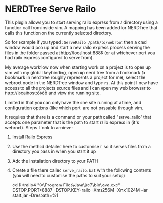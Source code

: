 NERDTree Serve Railo
====================

This plugin allows you to start serving railo express from a directory using a function call from inside vim. A mapping has been added for NERDTree that calls this function on the currently selected directory.

So for example if you typed `:ServeRailo /path/to/webroot` then a cmd window would pop up and start a new railo express process serving the files in the folder passed at http://localhost:8888 (or at whichever port you had railo express configured to serve from).

My average workflow now when starting work on a project is to open up vim with my global keybinding, open up nerd tree from a bookmark (a bookmark in nerd tree roughly represents a project for me), select the webroot node in the NERDTree window and type `rs`. At this point I now have access to all the projects source files and I can open my web browser to http://localhost:8888 and view the running site.

Limited in that you can only have the one site running at a time, and configuration options (like which port) are not passable through vim.

It requires that there is a command on your path called "serve_railo" that accepts one parameter that is the path to start railo express in (it's webroot). Steps I took to achieve:

1. Install Railo Express
2. Use the method detailed here to customise it so it serves files from a directory you pass in when you start it up
3. Add the installation directory to your PATH
4. Create a file there called `serve_railo.bat` with the following contents (you will need to customise the paths to suit your setup)

    cd D:\railo4
    "C:\Program Files\Java\jre7\bin\java.exe" -DSTOP.PORT=8887 -DSTOP.KEY=railo -Xms256M  -Xmx1024M -jar start.jar -Drespath=%1
